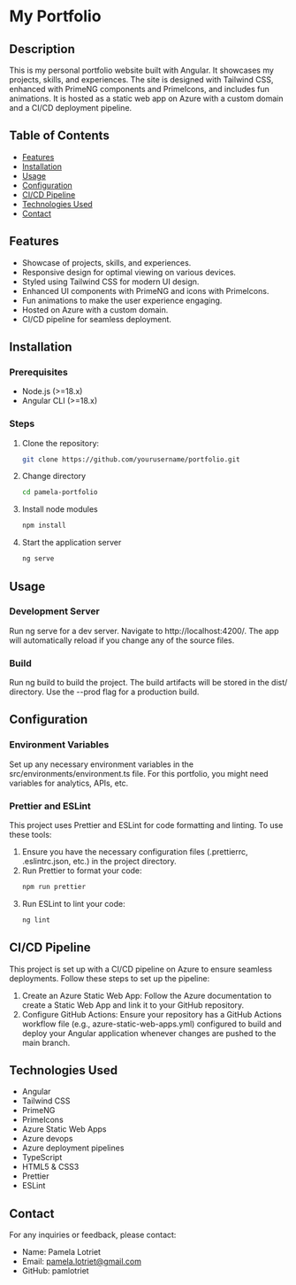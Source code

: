# My Portfolio

## Description
This is my personal portfolio website built with Angular. It showcases my projects, skills, and experiences. The site is designed with Tailwind CSS, enhanced with PrimeNG components and PrimeIcons, and includes fun animations. It is hosted as a static web app on Azure with a custom domain and a CI/CD deployment pipeline.

## Table of Contents
- [Features](#features)
- [Installation](#installation)
- [Usage](#usage)
- [Configuration](#configuration)
- [CI/CD Pipeline](#cicd-pipeline)
- [Technologies Used](#technologies-used)
- [Contact](#contact)

## Features
- Showcase of projects, skills, and experiences.
- Responsive design for optimal viewing on various devices.
- Styled using Tailwind CSS for modern UI design.
- Enhanced UI components with PrimeNG and icons with PrimeIcons.
- Fun animations to make the user experience engaging.
- Hosted on Azure with a custom domain.
- CI/CD pipeline for seamless deployment.

## Installation

### Prerequisites
- Node.js (>=18.x)
- Angular CLI (>=18.x)

### Steps
1. Clone the repository:
   ```bash
   git clone https://github.com/yourusername/portfolio.git
2. Change directory
   ```bash
   cd pamela-portfolio
4. Install node modules
   ```bash
   npm install
6. Start the application server
   ```bash
   ng serve

## Usage
### Development Server
Run ng serve for a dev server. Navigate to http://localhost:4200/. The app will automatically reload if you change any of the source files.

### Build
Run ng build to build the project. The build artifacts will be stored in the dist/ directory. Use the --prod flag for a production build.

## Configuration
### Environment Variables
Set up any necessary environment variables in the src/environments/environment.ts file. For this portfolio, you might need variables for analytics, APIs, etc.

### Prettier and ESLint
This project uses Prettier and ESLint for code formatting and linting. To use these tools:

1. Ensure you have the necessary configuration files (.prettierrc, .eslintrc.json, etc.) in the project directory.
2. Run Prettier to format your code:
   ```bash
   npm run prettier
4. Run ESLint to lint your code:
   ```bash
   ng lint

## CI/CD Pipeline
This project is set up with a CI/CD pipeline on Azure to ensure seamless deployments. Follow these steps to set up the pipeline:

1. Create an Azure Static Web App: Follow the Azure documentation to create a Static Web App and link it to your GitHub repository.
2. Configure GitHub Actions: Ensure your repository has a GitHub Actions workflow file (e.g., azure-static-web-apps.yml) configured to build and deploy your Angular application whenever changes are pushed to the main branch.

## Technologies Used
- Angular
- Tailwind CSS
- PrimeNG
- PrimeIcons
- Azure Static Web Apps
- Azure devops
- Azure deployment pipelines
- TypeScript
- HTML5 & CSS3
- Prettier
- ESLint

## Contact
For any inquiries or feedback, please contact:

- Name: Pamela Lotriet
- Email: pamela.lotriet@gmail.com
- GitHub: pamlotriet
